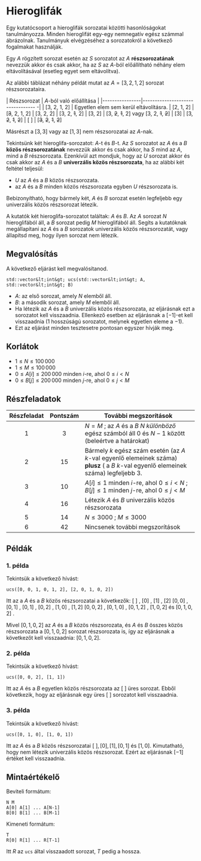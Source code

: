 # Hieroglifák

Egy kutatócsoport a hieroglifák sorozatai közötti hasonlóságokat tanulmányozza.
Minden hieroglifát egy-egy nemnegatív egész számmal ábrázolnak.
Tanulmányuk elvégzéséhez a sorozatokról a következő fogalmakat használják.

Egy $A$ rögzített sorozat esetén az $S$ sorozatot az $A$ **részsorozatának** nevezzük akkor és csak akkor, ha az $S$ az $A$-ból előállítható néhány elem eltávolításával (esetleg egyet sem eltávolítva).

Az alábbi táblázat néhány példát mutat az $A = [3, 2, 1, 2]$ sorozat részsorozataira.

| Részsorozat | $A$-ból való előállítása |
|----------------|--------------------------------- -|
| [3, 2, 1, 2] | Egyetlen elem sem kerül eltávolításra.
| [2, 1, 2] | [<s>3</s>, 2, 1, 2]
| [3, 2, 2] | [3, 2, <s>1</s>, 2]
| [3, 2] | [3, <s>2</s>, <s>1</s>, 2] vagy [3, 2, <s>1</s>, <s>2</s>]
| [3] | [3, <s>2</s>, <s>1</s>, <s>2</s>]
| [ ] | [<s>3</s>, <s>2</s>, <s>1</s>, <s>2</s>]

Másrészt a $[3, 3]$ vagy az $[1, 3]$ nem részsorozatai az $A$-nak.

Tekintsünk két hieroglifa-sorozatot: $A$-t és $B$-t.
Az $S$ sorozatot az $A$ és a $B$ **közös részsorozatának** nevezzük akkor és csak akkor, ha $S$ mind az $A$, mind a $B$ részsorozata.
Ezenkívül azt mondjuk, hogy az $U$ sorozat akkor és csak akkor az $A$ és a $B$ **univerzális közös részsorozata**, ha az alábbi két feltétel teljesül:
* $U$ az $A$ és a $B$ közös részsorozata.
* az $A$ és a $B$ minden közös részsorozata egyben $U$ részsorozata is.

Bebizonyítható, hogy bármely két, $A$ és $B$ sorozat esetén legfeljebb egy univerzális közös részsorozat létezik.

A kutatók két hieroglifa-sorozatot találtak: $A$ és $B$.
Az $A$ sorozat $N$ hieroglifából áll, a $B$ sorozat pedig $M$ hieroglifából áll.
Segíts a kutatóknak megállapítani az $A$ és a $B$ sorozatok univerzális közös részsorozatát,
 vagy állapítsd meg, hogy ilyen sorozat nem létezik.

## Megvalósítás

A következő eljárást kell megvalósítanod.

```
std::vector&lt;int&gt; ucs(std::vector&lt;int&gt; A, std::vector&lt;int&gt; B)
```

* $A$: az első sorozat, amely $N$ elemből áll.
* $B$: a második sorozat, amely $M$ elemből áll.
* Ha létezik az $A$ és a $B$ univerzális közös részsorozata, az eljárásnak ezt a sorozatot kell visszaadnia.
  Ellenkező esetben az eljárásnak a $[-1]$-et kell visszaadnia ($1$ hosszúságú sorozatot, melynek egyetlen eleme a $-1$).
* Ezt az eljárást minden tesztesetre pontosan egyszer hívják meg.

## Korlátok

* $1 \leq N \leq 100\,000$
* $1 \leq M \leq 100\,000$
* $0 \leq A[i] \leq 200\,000$ minden $i$-re, ahol $0 \leq i < N$
* $0 \leq B[j] \leq 200\,000$ minden $j$-re, ahol $0 \leq j < M$

## Részfeladatok

| Részfeladat | Pontszám | További megszorítások |
| :-----: | :----: | ----------------------- |
| 1 | $3$ | $N = M$ ; az $A$ és a $B$  $N$ *különböző* egész számból áll $0$ és $N-1$ között (beleértve a határokat)
| 2 | $15$ | Bármely $k$ egész szám esetén (az $A$ $k$-val egyenlő elemeinek száma) **plusz** ( a $B$ $k$-val egyenlő elemeinek száma) legfeljebb $3$.
| 3 | $10$ | $A[i] \leq 1$ minden $i$-re, ahol $0 \leq i < N$ ; $B[j] \leq 1$ minden $j$-re, ahol $0 \leq j < M$
| 4 | $16$ | Létezik $A$ és $B$ univerzális közös részsorozata
| 5 | $14$ | $N \leq 3000$ ; $M \leq 3000$
| 6 | $42$ | Nincsenek további megszorítások

## Példák

### 1. példa

Tekintsük a következő hívást:

```
ucs([0, 0, 1, 0, 1, 2], [2, 0, 1, 0, 2])
```

Itt az a $A$ és a $B$ közös részsorozatai a következők:
 $[\ ]$ , $[0]$ , $[1]$ , $[2]$ $[0, 0]$ , $[0, 1]$ , $[0, 1]$ , $[0, 2]$ , $[1, 0]$ , $[1, 2]$ $[0, 0, 2]$ , $[0, 1, 0]$ , $[0, 1, 2]$ , $[1, 0, 2]$ és $[0, 1, 0, 2]$ .

Mivel $[0, 1, 0, 2]$ az $A$ és a $B$ közös részsorozata, és
 $A$ és $B$ összes közös részsorozata a $[0, 1, 0, 2]$ sorozat részsorozata is,
így az eljárásnak a következőt kell visszaadnia: $[0, 1, 0, 2]$.

### 2. példa

Tekintsük a következő hívást:

```
ucs([0, 0, 2], [1, 1])
```

Itt az $A$ és a $B$ egyetlen közös részsorozata az $[\ ]$ üres sorozat.
Ebből következik, hogy az eljárásnak egy üres $[\ ]$ sorozatot kell visszaadnia.

### 3. példa

Tekintsük a következő hívást:

```
ucs([0, 1, 0], [1, 0, 1])
```

Itt az $A$ és a $B$ közös részsorozatai
 $[\ ], [0], [1], [0, 1]$ és $[1, 0]$.
Kimutatható, hogy nem létezik univerzális közös részsorozat.
Ezért az eljárásnak $[-1]$ értéket kell visszaadnia.

## Mintaértékelő

Beviteli formátum:

```
N M
A[0] A[1] ... A[N-1]
B[0] B[1] ... B[M-1]
```

Kimeneti formátum:

```
T
R[0] R[1] ... R[T-1]
```

Itt $R$ az `ucs` által visszaadott sorozat, $T$ pedig a hossza.
